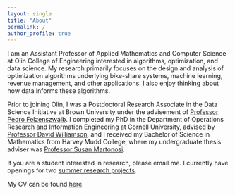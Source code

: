 ```yaml
---
layout: single
title: "About"
permalink: /
author_profile: true
---
```


I am an Assistant Professor of Applied Mathematics and Computer Science at Olin College of Engineering interested in algorithms, optimization, and data science. My research primarily focuses on the design and analysis of optimization algorithms underlying bike-share systems, machine learning, revenue management, and other applications. I also enjoy thinking about how data informs these algorithms. 

Prior to joining Olin, I was a Postdoctoral Research Associate in the Data Science Initiative at Brown University under the advisement of [Professor Pedro Felzenszwalb](http://cs.brown.edu/people/pfelzens/). I completed my PhD in the Department of Operations Research and Information Engineering at Cornell University, advised by [Professor David Williamson](http://davidpwilliamson.net/work/), and I received my Bachelor of Science in Mathematics from Harvey Mudd College, where my undergraduate thesis adviser was [Professor Susan Martonosi](https://www.hmc.edu/mathematics/people/faculty/susan-martonosi/).

If you are a student interested in research, please email me. I currently have openings for two [summer research projects](/files/summer_2020_research.pdf).

My CV can be found [here](/files/apaul_cv.pdf).
